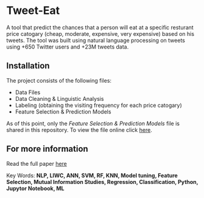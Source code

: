 # Tweet-Eat

A tool that predict the chances that a person will eat at a specific resturant price catogary (cheap, moderate, expensive, very expensive) based on his tweets. The tool was built using natural language processing on tweets using +650 Twitter users and +23M tweets data.

## Installation

The project consists of the following files:

* Data Files
* Data Cleaning & Linguistic Analysis 
* Labeling (obtaining the visiting frequency for each price catogary)
* Feature Selection & Prediction Models

As of this point, only the _Feature Selection & Prediction Models_ file is shared in this repository. To view the file online click [here](https://github.com/Engmhabdalla/Tweet-Eat/blob/master/regression%20and%20classification%20models.ipynb).

## For more information

Read the full paper [here](https://github.com/Engmhabdalla/Tweet-Eat/blob/master/Study%20of%20People%E2%80%99s%20Eat-out%20Behavior%20using%20Natural%20Language%20Processing%20(NLP)%20on%20Tweets%20for%20Targeted%20Marketing.pdf)


Key Words: **NLP, LIWC, ANN, SVM, RF, KNN, Model tuning, Feature Selection, Mutual Information Studies, Regression, Classification, Python, Jupytor Notebook, ML**
